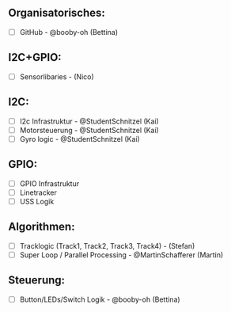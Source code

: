 ## Organisatorisches:
- [ ] GitHub - @booby-oh (Bettina)

## I2C+GPIO:
- [ ] Sensorlibaries - (Nico)

## I2C:
- [ ] I2c Infrastruktur - @StudentSchnitzel (Kai)
- [ ] Motorsteuerung - @StudentSchnitzel (Kai)
- [ ] Gyro logic - @StudentSchnitzel (Kai)

## GPIO:
- [ ] GPIO Infrastruktur
- [ ] Linetracker
- [ ] USS Logik 

## Algorithmen:
- [ ] Tracklogic (Track1, Track2, Track3, Track4) - (Stefan)
- [ ] Super Loop / Parallel Processing - @MartinSchafferer (Martin)

## Steuerung:
- [ ] Button/LEDs/Switch Logik - @booby-oh (Bettina)
